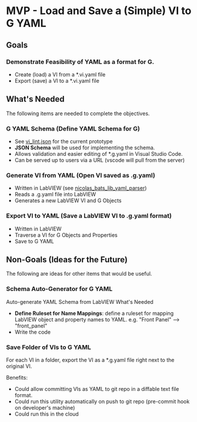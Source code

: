 # MVP - Load and Save a (Simple) VI to G YAML

## Goals
### Demonstrate Feasibility of YAML as a format for G.
- Create (load) a VI from a *.vi.yaml file
- Export (save) a VI to a *.vi.yaml file

## What's Needed
The following items are needed to complete the objectives.
### G YAML Schema (Define YAML Schema for G)
- See [vi_lint.json](../yml/vi_lint.json) for the current prototype
- **JSON Schema** will be used for implementing the schema.
- Allows validation and easier editing of *.g.yaml in Visual Studio Code.
- Can be served up to users via a URL (vscode will pull from the server)
### Generate VI from YAML (Open VI saved as .g.yaml)
- Written in LabVIEW (see [nicolas_bats_lib_yaml_parser](https://www.vipm.io/package/nicolas_bats_lib_yaml_parser/))
- Reads a .g.yaml file into LabVIEW
- Generates a new LabVIEW VI and G Objects
### Export VI to YAML (Save a LabVIEW VI to .g.yaml format)
- Written in LabVIEW
- Traverse a VI for G Objects and Properties
- Save to G YAML

## Non-Goals (Ideas for the Future)
The following are ideas for other items that would be useful.

### Schema Auto-Generator for G YAML
Auto-generate YAML Schema from LabVIEW
What's Needed
- **Define Ruleset for Name Mappings**: define a ruleset for mapping LabVIEW object and property names to YAML. e.g. "Front Panel" --> "front_panel"
- Write the code

### Save Folder of VIs to G YAML
For each VI in a folder, export the VI as a *.g.yaml file right next to the original VI.

Benefits:
- Could allow committing VIs as YAML to git repo in a diffable text file format.
- Could run this utility automatically on push to git repo (pre-commit hook on developer's machine)
- Could run this in the cloud
